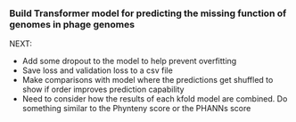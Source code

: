 ### Build Transformer model for predicting the missing function of genomes in phage genomes 


NEXT: 
- Add some dropout to the model to help prevent overfitting 
- Save loss and validation loss to a csv file 
- Make comparisons with model where the predictions get shuffled to show if order improves prediction capability 
- Need to consider how the results of each kfold model are combined. Do something similar to the Phynteny score or the PHANNs score 


